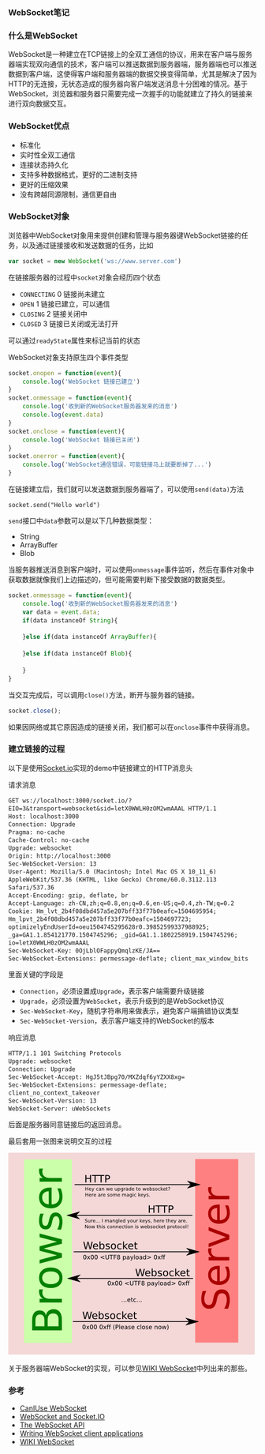 ### WebSocket笔记

### 什么是WebSocket

WebSocket是一种建立在TCP链接上的全双工通信的协议，用来在客户端与服务器端实现双向通信的技术，客户端可以推送数据到服务器端，服务器端也可以推送数据到客户端，这使得客户端和服务器端的数据交换变得简单，尤其是解决了因为HTTP的无连接，无状态造成的服务器向客户端发送消息十分困难的情况。基于WebSocket，浏览器和服务器只需要完成一次握手的功能就建立了持久的链接来进行双向数据交互。

### WebSocket优点

+ 标准化
+ 实时性全双工通信
+ 连接状态持久化
+ 支持多种数据格式，更好的二进制支持
+ 更好的压缩效果
+ 没有跨越同源限制，通信更自由

### WebSocket对象

浏览器中WebSocket对象用来提供创建和管理与服务器键WebSocket链接的任务，以及通过链接接收和发送数据的任务，比如

```js
var socket = new WebSocket('ws://www.server.com')
```

在链接服务器的过程中`socket`对象会经历四个状态

+ `CONNECTING`	 0	 链接尚未建立
+ `OPEN`	        1	 链接已建立，可以通信
+ `CLOSING`	     2	 链接关闭中
+ `CLOSED`	     3	 链接已关闭或无法打开

可以通过`readyState`属性来标记当前的状态

WebSocket对象支持原生四个事件类型

```js
socket.onopen = function(event){
    console.log('WebSocket 链接已建立')
}
socket.onmessage = function(event){
    console.log('收到新的WebSocket服务器发来的消息')
    console.log(event.data)
}
socket.onclose = function(event){
    console.log('WebSocket 链接已关闭')
}
socket.onerror = function(event){
    console.log('WebSocket通信错误，可能链接马上就要断掉了...')
}
```
在链接建立后，我们就可以发送数据到服务器端了，可以使用`send(data)`方法

```
socket.send("Hello world")
```

`send`接口中`data`参数可以是以下几种数据类型：

+ String
+ ArrayBuffer
+ Blob

当服务器推送消息到客户端时，可以使用`onmessage`事件监听，然后在事件对象中获取数据就像我们上边描述的，但可能需要判断下接受数据的数据类型。

```js
socket.onmessage = function(event){
    console.log('收到新的WebSocket服务器发来的消息')
    var data = event.data;
    if(data instanceOf String){
    
    }else if(data instanceOf ArrayBuffer){
    
    }else if(data instanceOf Blob){
    
    }
}
```


当交互完成后，可以调用`close()`方法，断开与服务器的链接。

```js
socket.close();
```

如果因网络或其它原因造成的链接关闭，我们都可以在`onclose`事件中获得消息。


### 建立链接的过程

以下是使用[Socket.io](https://socket.io/)实现的demo中链接建立的HTTP消息头

请求消息

```http
GET ws://localhost:3000/socket.io/?EIO=3&transport=websocket&sid=letX0WWLH0zOM2wmAAAL HTTP/1.1
Host: localhost:3000
Connection: Upgrade
Pragma: no-cache
Cache-Control: no-cache
Upgrade: websocket
Origin: http://localhost:3000
Sec-WebSocket-Version: 13
User-Agent: Mozilla/5.0 (Macintosh; Intel Mac OS X 10_11_6) AppleWebKit/537.36 (KHTML, like Gecko) Chrome/60.0.3112.113 Safari/537.36
Accept-Encoding: gzip, deflate, br
Accept-Language: zh-CN,zh;q=0.8,en;q=0.6,en-US;q=0.4,zh-TW;q=0.2
Cookie: Hm_lvt_2b4f08dbd457a5e207bff33f77b0eafc=1504695954; Hm_lpvt_2b4f08dbd457a5e207bff33f77b0eafc=1504697723; optimizelyEndUserId=oeu1504745295628r0.39852599337988925; _ga=GA1.1.854121770.1504745296; _gid=GA1.1.1802258919.1504745296; io=letX0WWLH0zOM2wmAAAL
Sec-WebSocket-Key: 0OjLblOFappyQmqlzKE/JA==
Sec-WebSocket-Extensions: permessage-deflate; client_max_window_bits
```
里面关键的字段是

+ `Connection`，必须设置成`Upgrade`，表示客户端需要升级链接
+ `Upgrade`，必须设置为`WebSocket`，表示升级到的是WebSocket协议
+ `Sec-WebSocket-Key`，随机字符串用来做表示，避免客户端搞错协议类型
+ `Sec-WebSocket-Version`，表示客户端支持的WebSocket的版本

响应消息

```http
HTTP/1.1 101 Switching Protocols
Upgrade: websocket
Connection: Upgrade
Sec-WebSocket-Accept: HgJ5tJBpg70/MXZdqf6yYZXX8xg=
Sec-WebSocket-Extensions: permessage-deflate; client_no_context_takeover
Sec-WebSocket-Version: 13
WebSocket-Server: uWebSockets
```

后面是服务器同意链接后的返回消息。

最后套用一张图来说明交互的过程

![websocket-lifecycel](/img/2017-09-06-websocket-lifecycel.png)

关于服务器端WebSocket的实现，可以参见[WIKI WebSocket][5]中列出来的那些。

### 参考

+ [CanIUse WebSocket][1]
+ [WebSocket and Socket.IO][2]
+ [The WebSocket API][3]
+ [Writing WebSocket client applications][4]
+ [WIKI WebSocket][5]

[1]: http://caniuse.com/#search=WebSocket
[2]: https://davidwalsh.name/websocket
[3]: https://www.w3.org/TR/2011/WD-websockets-20110929/
[4]: https://developer.mozilla.org/en-US/docs/Web/API/WebSockets_API/Writing_WebSocket_client_applications
[5]: https://zh.wikipedia.org/wiki/WebSocket